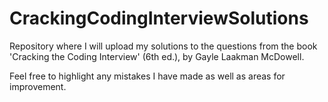 # CrackingCodingInterviewSolutions

Repository where I will upload my solutions to the questions from the book 'Cracking the Coding Interview' (6th ed.), by Gayle Laakman McDowell.

Feel free to highlight any mistakes I have made as well as areas for improvement.
